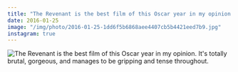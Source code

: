 ```yaml
---
title: "The Revenant is the best film of this Oscar year in my opinion. It's totally brutal, gorgeous, and manages to be gripping and tense throughout."
date: 2016-01-25
image: "/img/photo/2016-01-25-1dd6f5b6868aee4407cb5b4421eed7b9.jpg"
instagram: true
---
```


![The Revenant is the best film of this Oscar year in my opinion. It's totally brutal, gorgeous, and manages to be gripping and tense throughout.](/img/photo/2016-01-25-1dd6f5b6868aee4407cb5b4421eed7b9.jpg)
